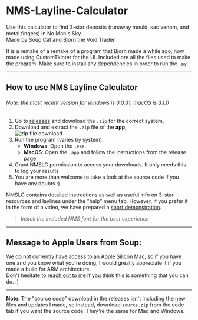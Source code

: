 # NMS-Layline-Calculator

Use this calculator to find 3-star deposits (runaway mould, sac venom, and metal fingers) in No Man's Sky.  
Made by Soup Cat and Bjorn the Void Trader.

It is a remake of a remake of a program that Bjorn made a while ago, now made using CustomTkinter for the UI. Included are all the files used to make the program. Make sure to install any dependencies in order to run the `.py`.

---

## How to use NMS Layline Calculator
<h6>Note: the most recent version for windows is 3.0.31, macOS is 3.1.0</h6>

1. Go to [releases](https://github.com/SoupCat-Py/NMS-Layline-Calculator/releases) and download the `.zip` for the correct system,
2. Download and extract the `.zip` file of the **app**, <br />
![zip file download](https://github.com/user-attachments/assets/4be44035-2028-435d-b853-beedb9c0e8f5)
4. Run the program (varies by system):
   - **Windows**: Open the `.exe`.  
   - **MacOS**: Open the `.app` and follow the instructions from the release page.
5. Grant NMSLC permission to access your downloads. It only needs this to log your results
6. You are more than welcome to take a look at the source code if you have any doubts :)

NMSLC contains detailed instructions as well as useful info on 3-star resources and laylines under the "help" menu tab. However, if you prefer it in the form of a video, we have prepared a [short demonstration](https://www.youtube.com/watch?v=Ec8QN39GNB8).
>*Install the included NMS font for the best experience*

---

## Message to Apple Users from Soup:

We do not currently have access to an Apple Silicon Mac, so if you have one and you know what you're doing, I would greatly appreciate it if you made a build for ARM architecture. <br />
Don't hesitate to [reach out to me](https://mail.google.com/mail/?view=cm&fs=1&to=soupcat.py@gmail.com) if you think this is something that you can do. :)

---

**Note**: The "source code" download in the releases isn't including the new files and updates I made, so instead, download `source.zip` from the code tab if you want the source code. They're the same for Mac and Windows.
